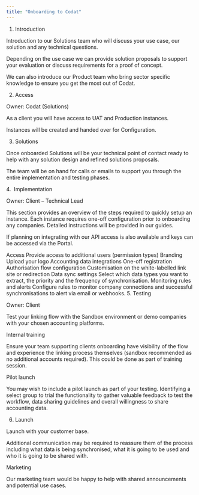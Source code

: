 ```yaml
---
title: "Onboarding to Codat"
---
```


1. Introduction

Introduction to our Solutions team who will discuss your use case, our solution and any technical questions.

Depending on the use case we can provide solution proposals to support your evaluation or discuss requirements for a proof of concept.

We can also introduce our Product team who bring sector specific knowledge to ensure you get the most out of Codat.

2. Access

Owner: Codat (Solutions)

As a client you will have access to UAT and Production instances.

Instances will be created and handed over for Configuration.

3. Solutions

Once onboarded Solutions will be your technical point of contact ready to help with any solution design and refined solutions proposals.

The team will be on hand for calls or emails to support you through the entire implementation and testing phases.

4.  Implementation

Owner: Client – Technical Lead

This section provides an overview of the steps required to quickly setup an instance. Each instance requires one-off configuration prior to onboarding any companies. Detailed instructions will be provided in our guides.

If planning on integrating with our API access is also available and keys can be accessed via the Portal.

Access Provide access to additional users (permission types)
Branding Upload your logo
Accounting data integrations One-off registration
Authorisation flow configuration Customisation on the white-labelled link site or redirection
Data sync settings Select which data types you want to extract, the priority and the frequency of synchronisation.
Monitoring rules and alerts Configure rules to monitor company connections and successful synchronisations to alert via email or webhooks.
5. Testing

Owner: Client

Test your linking flow with the Sandbox environment or demo companies with your chosen accounting platforms.

Internal training

Ensure your team supporting clients onboarding have visibility of the flow and experience the linking process themselves (sandbox recommended as no additional accounts required). This could be done as part of training session.

Pilot launch

You may wish to include a pilot launch as part of your testing. Identifying a select group to trial the functionality to gather valuable feedback to test the workflow, data sharing guidelines and overall willingness to share accounting data.

6. Launch

Launch with your customer base.

Additional communication may be required to reassure them of the process including what data is being synchronised, what it is going to be used and who it is going to be shared with.

Marketing

Our marketing team would be happy to help with shared announcements and potential use cases.